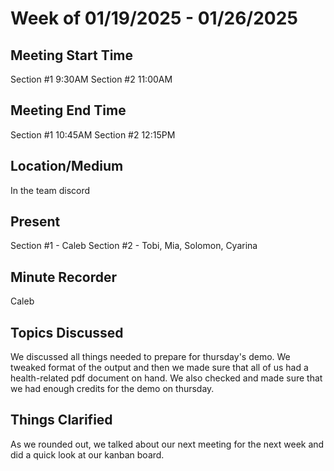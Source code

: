 # Week of 01/19/2025 - 01/26/2025
## Meeting Start Time

Section #1 9:30AM
Section #2 11:00AM

## Meeting End Time

Section #1 10:45AM
Section #2 12:15PM

## Location/Medium

In the team discord

## Present

Section #1 - Caleb 
Section #2 - Tobi, Mia, Solomon, Cyarina

## Minute Recorder

Caleb

## Topics Discussed

We discussed all things needed to prepare for thursday's demo. We tweaked format of the output and then we made sure that all of us had a health-related pdf document on hand. We also checked and made sure that we had enough credits for the demo on thursday.

## Things Clarified

As we rounded out, we talked about our next meeting for the next week and did a quick look at our kanban board.
